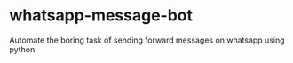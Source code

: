 # whatsapp-message-bot
Automate the boring task of sending forward messages on whatsapp using python
